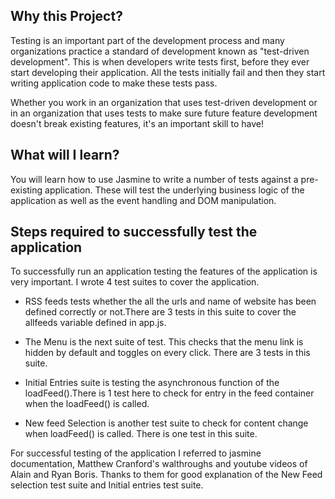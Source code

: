 
## Why this Project?

Testing is an important part of the development process and many organizations practice a standard of development known as "test-driven development". This is when developers write tests first, before they ever start developing their application. All the tests initially fail and then they start writing application code to make these tests pass.

Whether you work in an organization that uses test-driven development or in an organization that uses tests to make sure future feature development doesn't break existing features, it's an important skill to have!


## What will I learn?

You will learn how to use Jasmine to write a number of tests against a pre-existing application. These will test the underlying business logic of the application as well as the event handling and DOM manipulation.

## Steps required to successfully test the application

To successfully run an application testing the features of the application is very important. I wrote 4 test suites to cover the application.

* RSS feeds tests whether the all the urls and name of website has been defined correctly or not.There are 3 tests in this suite to cover the allfeeds variable defined in app.js.

* The Menu is the next suite of test. This checks that the menu link is hidden by default and toggles on every click. There are 3 tests in this suite.

* Initial Entries suite is testing the asynchronous function of the loadFeed().There is 1 test here to check for entry in the feed container when the loadFeed() is called.

* New feed Selection is another test suite to check for content change when loadFeed() is called. There is one test in this suite.

 For successful testing of the application I referred to jasmine documentation, Matthew Cranford's walthroughs and youtube videos of Alain and Ryan Boris. Thanks to them for good explanation of the New Feed selection test suite and Initial entries test suite.
